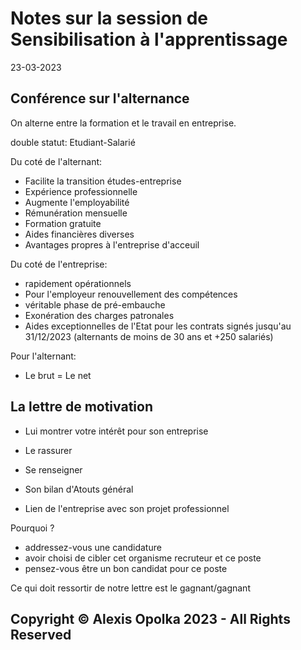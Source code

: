 # Notes sur la session de Sensibilisation à l'apprentissage

23-03-2023

## Conférence sur l'alternance

On alterne entre la formation et le travail en entreprise.

double statut: Etudiant-Salarié

Du coté de l'alternant:

- Facilite la transition études-entreprise
- Expérience professionnelle
- Augmente l'employabilité
- Rémunération mensuelle
- Formation gratuite
- Aides financières diverses
- Avantages propres à l'entreprise d'acceuil

Du coté de l'entreprise:

- rapidement opérationnels
- Pour l'employeur renouvellement des compétences
- véritable phase de pré-embauche
- Exonération des charges patronales
- Aides exceptionnelles de l'Etat pour les contrats signés jusqu'au 31/12/2023
  (alternants de moins de 30 ans et +250 salariés)

Pour l'alternant:

- Le brut = Le net

## La lettre de motivation

- Lui montrer votre intérêt pour son entreprise
- Le rassurer

- Se renseigner
- Son bilan d'Atouts général

- Lien de l'entreprise avec son projet professionnel

Pourquoi ?

- addressez-vous une candidature
- avoir choisi de cibler cet organisme recruteur et ce poste
- pensez-vous être un bon candidat pour ce poste

Ce qui doit ressortir de notre lettre est le gagnant/gagnant

## Copyright &copy; Alexis Opolka 2023 - All Rights Reserved
